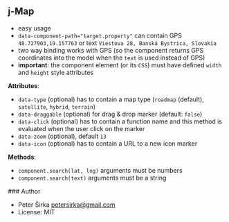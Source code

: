 ## j-Map

- easy usage
- `data-component-path="target.property"` can contain GPS `48.727903,19.157763` or text `Viestova 28, Banská Bystrica, Slovakia`
- two way binding works with GPS (so the component returns GPS coordinates into the model when the `text` is used instead of GPS)
- __important__: the component element (or its `CSS`) must have defined `width` and `height` style attributes

__Attributes__:
- `data-type` (optional) has to contain a map type (`roadmap` (default), `satellite`, `hybrid`, `terrain`)
- `data-draggable` (optional) for drag & drop marker (default: `false`)
- `data-click` (optional) has to contain a function name and this method is evaluated when the user click on the marker
- `data-zoom` (optional), default `13`
- `data-icon` (optional) has to contain a URL to a new icon marker

__Methods__:
- `component.search(lat, lng)` arguments must be numbers
- `component.search(text)` arguments must be a string

### Author

- Peter Širka <petersirka@gmail.com>
- License: MIT